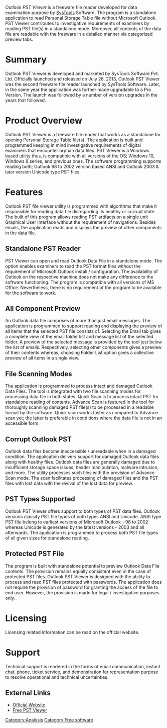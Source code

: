 *Outlook PST Viewer* is a freeware file reader developed for data
examination purpose by [SysTools](SysTools "wikilink") Software. The
program is a standalone application to read Personal Storage Table file
without Microsoft Outlook. PST Viewer contributes to investigative
requirements of examiners by reading PST file(s) in a standalone mode.
Moreover, all contents of the data file are readable with the freeware
in a detailed manner via categorized preview tabs.

# Summary

Outlook PST Viewer is developed and marketed by SysTools Software Pvt.
Ltd. Officially launched and released on July 26, 2013, Outlook PST
Viewer was the second freeware file reader launched by SysTools
Software. Later, in the same year the application was further made
upgradable to a Pro Version. The launch was followed by a number of
version upgrades in the years that followed.

# Product Overview

Outlook PST Viewer is a freeware file reader that works as a standalone
for opening Personal Storage Table file(s). The application is built and
programmed keeping in mind investigative requirements of digital
examiners that encounter orphan data files. PST Viewer is a Windows
based utility thus, is compatible with all versions of the OS; Windows
10, Windows 8 series, and previous ones. The software programming
supports reading both; Outlook 98 to 2002 version based ANSI and Outlook
2003 & later version Unicode type PST files.

# Features

Outlook PST file viewer utility is programmed with algorithms that make
it responsible for reading data file disregarding its healthy or corrupt
state. The built of this program allows reading PST artifacts on a
single unit Graphical User Interface without the requirement of
navigations. Besides emails, the application reads and displays the
preview of other components in the data file.

## Standalone PST Reader

PST Viewer can open and read Outlook Data File in a standalone mode. The
option enables examiners to read the PST format files without the
requirement of Microsoft Outlook install / configuration. The
availability of Outlook on the respective machine does not make any
difference to the software functioning. The program is compatible with
all versions of MS Office. Nevertheless, there is no requirement of the
program to be available for the software to work.

## All Component Preview

An Outlook data file comprises of more than just email messages. The
application is programmed to support reading and displaying the preview
of all items that the selected PST file consists of. Selecting the Email
tab gives a complete view of the email folder list and message list of
the selected folder. A preview of the selected message is provided by
the tool just below the list of emails. Respectively, selecting other
components gives a preview of their contents whereas, choosing Folder
List option gives a collective preview of all items in a single view.

## File Scanning Modes

The application is programmed to process intact and damaged Outlook Data
Files. The tool is integrated with two file scanning modes for
processing data file in both states. Quick Scan is to process intact PST
for standalone reading of contents. Advance Scan is featured in the tool
for thoroughly scanning damaged PST file(s) to be processed in a
readable format by the software. Quick scan works faster as compared to
Advance scan yet; the latter is preferable in conditions where the data
file is not in an accessible form.

## Corrupt Outlook PST

Outlook data files become inaccessible / unreadable when in a damaged
condition. The application delivers support for damaged Outlook data
files along with healthy files. Outlook data files are generally damaged
due to insufficient storage space issues, header manipulation, malware
intrusion, and more. The utility processes such files with the provision
of Advance Scan mode. The scan facilitates processing of damaged files
and the PST files with lost data with the revival of the lost data for
preview.

## PST Types Supported

Outlook PST Viewer offers support to both types of PST data files.
Outlook versions classify PST file types of both types ANSI and Unicode.
ANSI type PST file belong to earliest versions of Microsoft Outlook - 98
to 2002 whereas Unicode is generated by the latest versions - 2003 and
all afterwards. The application is programmed to process both PST file
types of all given sizes for standalone reading.

## Protected PST File

The program is built with standalone potential to preview Outlook Data
File contents. The provision remains equally consistent even in the case
of protected PST files. Outlook PST Viewer is designed with the ability
to process and read PST files protected with passwords. The application
does not require the provision of password for granting the access of
the file to end user. However, the provision is made for legal /
investigative purposes only.

# Licensing

Licensing related information can be read on the official website.

# Support

Technical support is rendered in the forms of email communication,
instant chat, phone, ticket service, and demonstration for
representation purpose to resolve operational and technical
uncertainties.

## External Links

- [Official Website](http://www.systoolsgroup.com/)
- [Free PST Viewer](http://www.bitrecover.com/free/pst-viewer/)

[Category:Analysis](Category:Analysis "wikilink") [Category:Free
software](Category:Free_software "wikilink")